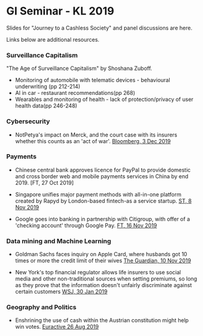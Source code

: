# GI Seminar - KL 2019

Slides for "Journey to a Cashless Society" and panel discussions are here. 

Links below are additional resources.

### Surveillance Capitalism

"The Age of Surveillance Capitalism" by Shoshana Zuboff.

* Monitoring of automobile with telematic devices - behavioural underwriting (pp 212-214)
* AI in car - restaurant recommendations(pp 268)
* Wearables and monitoring of health - lack of protection/privacy of user health data(pp 246-248)


### Cybersecurity

* NotPetya's impact on Merck, and the court case with its insurers whether this counts as an 'act of war'. [Bloomberg, 3 Dec 2019](https://www.bloomberg.com/news/features/2019-12-03/merck-cyberattack-s-1-3-billion-question-was-it-an-act-of-war)


### Payments

* Chinese central bank approves licence for PayPal to provide domestic and cross border web and mobile payments services in China by end 2019. [FT, 27 Oct 2019]

* Singapore unifies major payment methods with all-in-one platform created by Rapyd by London-based fintech-as a service startup. [ST, 8 Nov 2019](https://www.straitstimes.com/business/banking/paynow-grabpay-or-nets-new-all-in-one-singapore-platform-for-payment-options)

* Google goes into banking in partnership with Citigroup, with offer of a 'checking account' through Google Pay. [FT, 16 Nov 2019](https://www.ft.com/content/ac22c4de-078b-11ea-a984-fbbacad9e7dd)



### Data mining and Machine Learning

* Goldman Sachs faces inquiry on Apple Card, where husbands got 10 times or more the credit limit of their wives [The Guardian, 10 Nov 2019](https://www.theguardian.com/technology/2019/nov/10/apple-card-issuer-investigated-after-claims-of-sexist-credit-checks)

* New York's top financial regulator allows life insurers to use social media and other non-traditional sources when setting premiums, so long as they prove that the information doesn't unfairly discriminate against certain customers [WSJ, 30 Jan 2019](https://www.wsj.com/articles/new-york-insurers-can-evaluate-your-social-media-useif-they-can-prove-why-its-needed-11548856802)


### Geography and Politics

* Enshrining the use of cash within the Austrian constitution might help win votes. [Euractive 26 Aug 2019](https://www.euractiv.com/section/data-protection/news/debate-rages-in-austria-over-enshrining-use-of-cash-in-the-constitution/)
